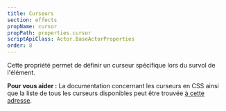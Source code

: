 ```yaml
---
title: Curseurs
section: effects
propName: cursor
propPath: properties.cursor
scriptApiClass: Actor.BaseActorProperties
order: 8
---
```

Cette propriété permet de définir un curseur spécifique lors du survol de l'élément.


**Pour vous aider :**
La documentation concernant les curseurs en CSS ainsi que la liste de tous les curseurs disponibles peut être trouvée [à cette adresse](https://developer.mozilla.org/fr/docs/Web/CSS/cursor).